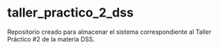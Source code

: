# taller_practico_2_dss
Repositorio creado para almacenar el sistema correspondiente al Taller Práctico #2 de la materia DSS.
